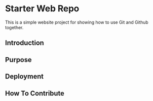 # Starter Web Repo

This is a simple website project for 
showing how to use Git and Github together.

## Introduction

## Purpose

## Deployment

## How To Contribute